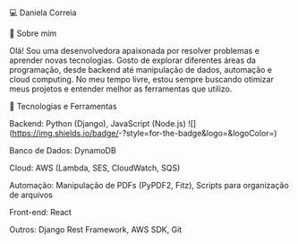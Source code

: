 💻 Daniela Correia

👋 Sobre mim

Olá! Sou uma desenvolvedora apaixonada por resolver problemas e aprender novas tecnologias. Gosto de explorar diferentes áreas da programação, desde backend até manipulação de dados, automação e cloud computing. No meu tempo livre, estou sempre buscando otimizar meus projetos e entender melhor as ferramentas que utilizo.

🚀 Tecnologias e Ferramentas

Backend: Python (Django), JavaScript (Node.js) 
![<Badge Name>](https://img.shields.io/badge/<Badge Text>-<Background Color>?style=for-the-badge&logo=<Icon Name>&logoColor=<Logo Color>)

Banco de Dados: DynamoDB

Cloud: AWS (Lambda, SES, CloudWatch, SQS)

Automação: Manipulação de PDFs (PyPDF2, Fitz), Scripts para organização de arquivos

Front-end: React

Outros: Django Rest Framework, AWS SDK, Git
